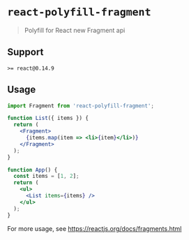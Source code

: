# `react-polyfill-fragment`

> Polyfill for React new Fragment api

## Support

`>= react@0.14.9`

## Usage

```jsx
import Fragment from 'react-polyfill-fragment';

function List({ items }) {
  return (
    <Fragment>
      {items.map(item => <li>{item}</li>)}
    </Fragment>
  );
}

function App() {
  const items = [1, 2];
  return (
    <ul>
      <List items={items} />
    </ul>
  );
}
```

For more usage, see <https://reactjs.org/docs/fragments.html>

